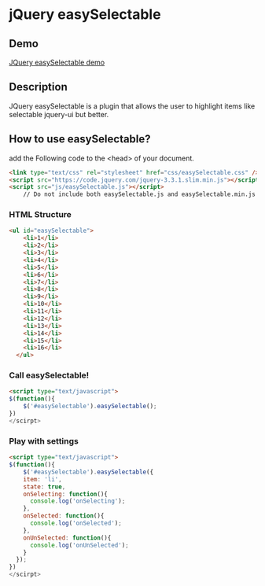 jQuery easySelectable
=============


Demo
----------------
[JQuery easySelectable demo](http://sachinchoolur.github.io/lightslider/)

Description
----------------
JQuery easySelectable is a plugin that allows the user to highlight items like selectable jquery-ui but better.

How to use easySelectable?
--------------------
add the Following code to the &lt;head&gt; of your document.
```html
<link type="text/css" rel="stylesheet" href="css/easySelectable.css" />
<script src="https://code.jquery.com/jquery-3.3.1.slim.min.js"></script>
<script src="js/easySelectable.js"></script>
    // Do not include both easySelectable.js and easySelectable.min.js
```

### HTML Structure ###
```html
<ul id="easySelectable">
    <li>1</li>
    <li>2</li>
    <li>3</li>
    <li>4</li>
    <li>5</li>
    <li>6</li>
    <li>7</li>
    <li>8</li>
    <li>9</li>
    <li>10</li>
    <li>11</li>
    <li>12</li>
    <li>13</li>
    <li>14</li>
    <li>15</li>
    <li>16</li>
  </ul>
```

### Call easySelectable! ###
```html
<script type="text/javascript">
$(function(){
	$('#easySelectable').easySelectable();
})
</scirpt>
```

### Play with settings ###
```html
<script type="text/javascript">
$(function(){
	$('#easySelectable').easySelectable({
    item: 'li',
    state: true,
    onSelecting: function(){
      console.log('onSelecting');
    },
    onSelected: function(){
      console.log('onSelected');
    },
    onUnSelected: function(){
      console.log('onUnSelected');
    }
  });
})
</scirpt>
```
